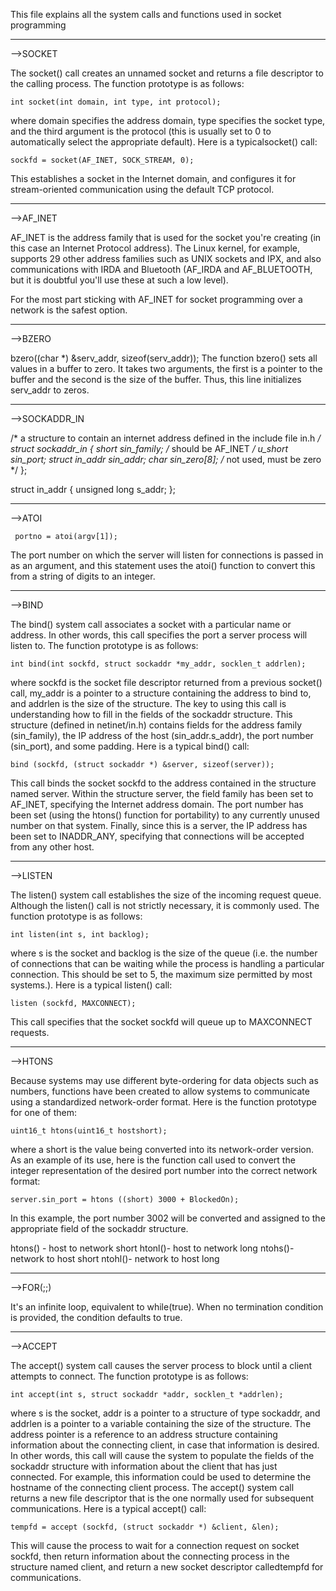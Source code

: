 This file explains all the system calls and functions used in socket programming

-----------------------------------------------------------------------------------------------------------------------------

-->SOCKET

The socket() call creates an unnamed socket and returns a file descriptor to the calling process.  The function prototype is as follows:

    int socket(int domain, int type, int protocol);

where domain specifies the address domain, type specifies the socket type, and the third argument is the protocol (this is usually set to 0 to automatically select the appropriate default).  Here is a typicalsocket() call:

    sockfd = socket(AF_INET, SOCK_STREAM, 0);

This establishes a socket in the Internet domain, and configures it for stream-oriented communication using the default TCP protocol. 

-----------------------------------------------------------------------------------------------------------------------------

-->AF_INET

AF_INET is the address family that is used for the socket you're creating (in this case an Internet Protocol address). The Linux kernel, for example, supports 29 other address families such as UNIX sockets and IPX, and also communications with IRDA and Bluetooth (AF_IRDA and AF_BLUETOOTH, but it is doubtful you'll use these at such a low level).

For the most part sticking with AF_INET for socket programming over a network is the safest option.

-----------------------------------------------------------------------------------------------------------------------------

-->BZERO

 bzero((char *) &serv_addr, sizeof(serv_addr));
The function bzero() sets all values in a buffer to zero. It takes two arguments, the first is a pointer to the buffer and the second is the size of the buffer. Thus, this line initializes serv_addr to zeros.

-----------------------------------------------------------------------------------------------------------------------------

-->SOCKADDR_IN

/* a structure to contain an internet address 
   defined in the include file in.h */
struct sockaddr_in {
        short   sin_family; /* should be AF_INET */
        u_short sin_port;
        struct  in_addr sin_addr;
        char    sin_zero[8]; /* not used, must be zero */
};

struct in_addr {
   unsigned long s_addr;
};

-----------------------------------------------------------------------------------------------------------------------------

-->ATOI

     portno = atoi(argv[1]);
The port number on which the server will listen for connections is passed in as an argument, and this statement uses the atoi() function to convert this from a string of digits to an integer.

-----------------------------------------------------------------------------------------------------------------------------

-->BIND

The bind() system call associates a socket with a particular name or address.  In other words, this call specifies the port a server process will listen to.  The function prototype is as follows:

    int bind(int sockfd, struct sockaddr *my_addr, socklen_t addrlen);

where sockfd is the socket file descriptor returned from a previous socket() call, my_addr is a pointer to a structure containing the address to bind to, and addrlen is the size of the structure.  The key to using this call is understanding how to fill in the fields of the sockaddr structure.  This structure (defined in netinet/in.h) contains fields for the address family (sin_family), the IP address of the host (sin_addr.s_addr), the port number (sin_port), and some padding.  Here is a typical bind() call:

    bind (sockfd, (struct sockaddr *) &server, sizeof(server));

This call binds the socket sockfd to the address contained in the structure named server.  Within the structure server, the field family has been set to AF_INET, specifying the Internet address domain.  The port number has been set (using the htons() function for portability) to any currently unused number on that system.  Finally, since this is a server, the IP address has been set to INADDR_ANY, specifying that connections will be accepted from any other host.

-----------------------------------------------------------------------------------------------------------------------------

-->LISTEN

The listen() system call establishes the size of the incoming request queue.  Although the listen() call is not strictly necessary, it is commonly used.  The function prototype is as follows:

    int listen(int s, int backlog);

where s is the socket and backlog is the size of the queue (i.e. the number of connections that can be waiting while the process is handling a particular connection. This should be set to 5, the maximum size permitted by most systems.).  Here is a typical listen() call:

    listen (sockfd, MAXCONNECT);

This call specifies that the socket sockfd will queue up to MAXCONNECT requests. 

-----------------------------------------------------------------------------------------------------------------------------

-->HTONS

Because systems may use different byte-ordering for data objects such as numbers, functions have been created to allow systems to communicate using a standardized network-order format.  Here is the function prototype for one of them:

    uint16_t htons(uint16_t hostshort);

where a short is the value being converted into its network-order version.  As an example of its use, here is the function call used to convert the integer representation of the desired port number into the correct network format:

    server.sin_port = htons ((short) 3000 + BlockedOn);

In this example, the port number 3002 will be converted and assigned to the appropriate field of the sockaddr structure. 

htons() - host to network short
htonl()- host to network long
ntohs()- network to host short
ntohl()- network to host long

-----------------------------------------------------------------------------------------------------------------------------

-->FOR(;;)

It's an infinite loop, equivalent to while(true). When no termination condition is provided, the condition defaults to true.

-----------------------------------------------------------------------------------------------------------------------------

-->ACCEPT

The accept() system call causes the server process to block until a client attempts to connect.  The function prototype is as follows:

    int accept(int s, struct sockaddr *addr, socklen_t *addrlen);

where s is the socket, addr is a pointer to a structure of type sockaddr, and addrlen is a pointer to a variable containing the size of the structure.  The address pointer is a reference to an address structure containing information about the connecting client, in case that information is desired.  In other words, this call will cause the system to populate the fields of the sockaddr structure with information about the client that has just connected.  For example, this information could be used to determine the hostname of the connecting client process.  The accept() system call returns a new file descriptor that is the one normally used for subsequent communications.  Here is a typical accept() call:

    tempfd = accept (sockfd, (struct sockaddr *) &client, &len);

This will cause the process to wait for a connection request on socket sockfd, then return information about the connecting process in the structure named client, and return a new socket descriptor calledtempfd for communications. 
